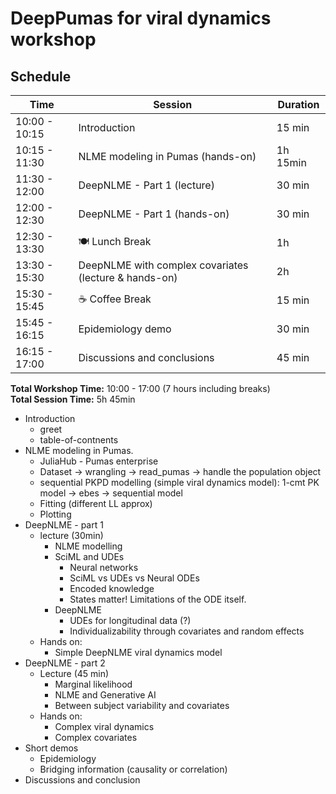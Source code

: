 # DeepPumas for viral dynamics workshop

## Schedule

| Time | Session | Duration |
|------|---------|----------|
| 10:00 - 10:15 | Introduction | 15 min |
| 10:15 - 11:30 | NLME modeling in Pumas (hands-on) | 1h 15min |
| 11:30 - 12:00 | DeepNLME - Part 1 (lecture) | 30 min |
| 12:00 - 12:30 | DeepNLME - Part 1 (hands-on) | 30 min |
| 12:30 - 13:30 | 🍽️ Lunch Break | 1h |
| 13:30 - 15:30 | DeepNLME with complex covariates (lecture & hands-on) | 2h |
| 15:30 - 15:45 | ☕ Coffee Break | 15 min |
| 15:45 - 16:15 | Epidemiology demo | 30 min |
| 16:15 - 17:00 | Discussions and conclusions | 45 min |

**Total Workshop Time:** 10:00 - 17:00 (7 hours including breaks)  
**Total Session Time:** 5h 45min


- Introduction
  - greet
  - table-of-contnents
- NLME modeling in Pumas.
  - JuliaHub - Pumas enterprise
  - Dataset -> wrangling -> read_pumas -> handle the population object
  - sequential PKPD modelling (simple viral dynamics model): 1-cmt PK model -> ebes -> sequential model
  - Fitting (different LL approx)
  - Plotting
- DeepNLME - part 1
  - lecture (30min)
    - NLME modelling
    - SciML and UDEs
      - Neural networks
      - SciML vs UDEs vs Neural ODEs
      - Encoded knowledge
      - States matter! Limitations of the ODE itself.
    - DeepNLME
      - UDEs for longitudinal data (?)
      - Individualizability through covariates and random effects
  - Hands on: 
    - Simple DeepNLME viral dynamics model
- DeepNLME - part 2
  - Lecture (45 min)
      - Marginal likelihood
      - NLME and Generative AI
      - Between subject variability and covariates
  - Hands on:
    - Complex viral dynamics
    - Complex covariates
- Short demos
  - Epidemiology
  - Bridging information (causality or correlation)
- Discussions and conclusion    